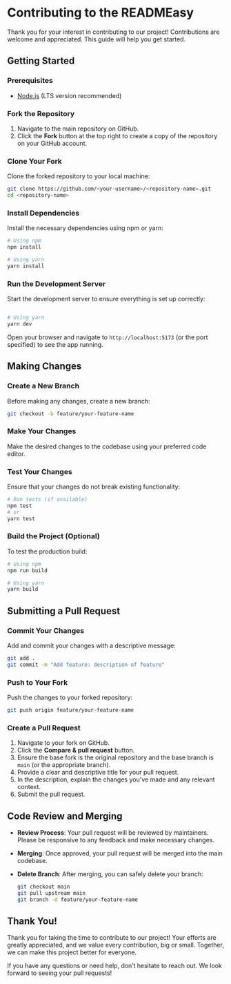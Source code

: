 
# Contributing to the READMEasy


Thank you for your interest in contributing to our project!
Contributions are welcome and appreciated.
This guide will help you get started.


## Getting Started

### Prerequisites

- [Node.js](https://nodejs.org/) (LTS version recommended)


### Fork the Repository

1. Navigate to the main repository on GitHub.
2. Click the **Fork** button at the top right to create a copy of the repository on your GitHub account.

### Clone Your Fork

Clone the forked repository to your local machine:

```bash
git clone https://github.com/<your-username>/<repository-name>.git
cd <repository-name>
```

### Install Dependencies

Install the necessary dependencies using npm or yarn:

```bash
# Using npm
npm install

# Using yarn
yarn install
```

### Run the Development Server

Start the development server to ensure everything is set up correctly:

```bash

# Using yarn
yarn dev
```

Open your browser and navigate to `http://localhost:5173` (or the port specified) to see the app running.

## Making Changes

### Create a New Branch

Before making any changes, create a new branch:

```bash
git checkout -b feature/your-feature-name
```

### Make Your Changes

Make the desired changes to the codebase using your preferred code editor.

### Test Your Changes

Ensure that your changes do not break existing functionality:

```bash
# Run tests (if available)
npm test
# or
yarn test
```

### Build the Project (Optional)

To test the production build:

```bash
# Using npm
npm run build

# Using yarn
yarn build
```

## Submitting a Pull Request

### Commit Your Changes

Add and commit your changes with a descriptive message:

```bash
git add .
git commit -m "Add feature: description of feature"
```

### Push to Your Fork

Push the changes to your forked repository:

```bash
git push origin feature/your-feature-name
```

### Create a Pull Request

1. Navigate to your fork on GitHub.
2. Click the **Compare & pull request** button.
3. Ensure the base fork is the original repository and the base branch is `main` (or the appropriate branch).
4. Provide a clear and descriptive title for your pull request.
5. In the description, explain the changes you've made and any relevant context.
6. Submit the pull request.

## Code Review and Merging

- **Review Process**: Your pull request will be reviewed by maintainers. Please be responsive to any feedback and make necessary changes.
- **Merging**: Once approved, your pull request will be merged into the main codebase.
- **Delete Branch**: After merging, you can safely delete your branch:

  ```bash
  git checkout main
  git pull upstream main
  git branch -d feature/your-feature-name
  ```
## Thank You!

Thank you for taking the time to contribute to our project! Your efforts are greatly appreciated, and we value every contribution, big or small. Together, we can make this project better for everyone.

If you have any questions or need help, don’t hesitate to reach out. We look forward to seeing your pull requests!

